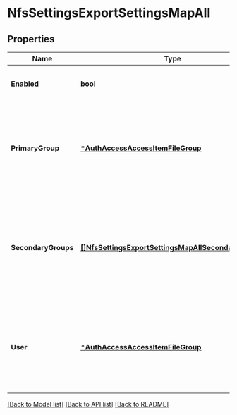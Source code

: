 # NfsSettingsExportSettingsMapAll

## Properties
Name | Type | Description | Notes
------------ | ------------- | ------------- | -------------
**Enabled** | **bool** | True if the user mapping is applied. | [optional] [default to null]
**PrimaryGroup** | [***AuthAccessAccessItemFileGroup**](AuthAccessAccessItemFileGroup.md) | Specifies properties for a persona, which consists of either a &#39;type&#39; and a &#39;name&#39; or an &#39;ID&#39;. | [optional] [default to null]
**SecondaryGroups** | [**[]NfsSettingsExportSettingsMapAllSecondaryGroups**](NfsSettingsExportSettingsMapAll_secondary_groups.md) | Specifies persona properties for the secondary user group. A persona consists of either a type and name, or an ID. | [optional] [default to null]
**User** | [***AuthAccessAccessItemFileGroup**](AuthAccessAccessItemFileGroup.md) | Specifies properties for a persona, which consists of either a &#39;type&#39; and a &#39;name&#39; or an &#39;ID&#39;. | [optional] [default to null]

[[Back to Model list]](../README.md#documentation-for-models) [[Back to API list]](../README.md#documentation-for-api-endpoints) [[Back to README]](../README.md)


